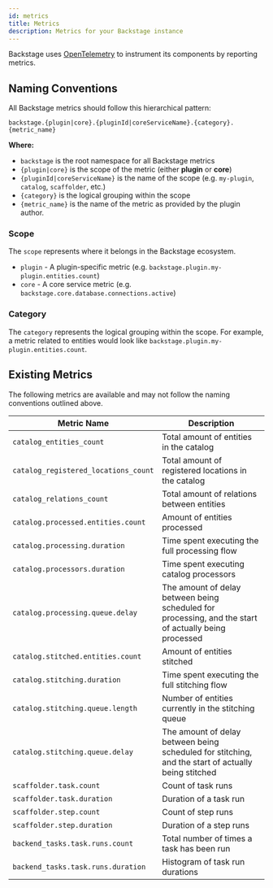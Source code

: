 ```yaml
---
id: metrics
title: Metrics
description: Metrics for your Backstage instance
---
```


Backstage uses [OpenTelemetry](https://opentelemetry.io/) to instrument its components by reporting metrics.

<!-- ## Services

Backstage provides a `MetricsService` that can be used to instrument metrics throughout your instance. For more information, see the [Metrics Service](../../backend-system/core-services/metrics.md) documentation. -->

## Naming Conventions

All Backstage metrics should follow this hierarchical pattern:

`backstage.{plugin|core}.{pluginId|coreServiceName}.{category}.{metric_name}`

**Where:**

- `backstage` is the root namespace for all Backstage metrics
- `{plugin|core}` is the scope of the metric (either **plugin** or **core**)
- `{pluginId|coreServiceName}` is the name of the scope (e.g. `my-plugin`, `catalog`, `scaffolder`, etc.)
- `{category}` is the logical grouping within the scope
- `{metric_name}` is the name of the metric as provided by the plugin author.

### Scope

The `scope` represents where it belongs in the Backstage ecosystem.

- `plugin` - A plugin-specific metric (e.g. `backstage.plugin.my-plugin.entities.count`)
- `core` - A core service metric (e.g. `backstage.core.database.connections.active`)

### Category

The `category` represents the logical grouping within the scope. For example, a metric related to entities would look like `backstage.plugin.my-plugin.entities.count`.

## Existing Metrics

The following metrics are available and may not follow the naming conventions outlined above.

| Metric Name                          | Description                                                                                           |
| ------------------------------------ | ----------------------------------------------------------------------------------------------------- |
| `catalog_entities_count`             | Total amount of entities in the catalog                                                               |
| `catalog_registered_locations_count` | Total amount of registered locations in the catalog                                                   |
| `catalog_relations_count`            | Total amount of relations between entities                                                            |
| `catalog.processed.entities.count`   | Amount of entities processed                                                                          |
| `catalog.processing.duration`        | Time spent executing the full processing flow                                                         |
| `catalog.processors.duration`        | Time spent executing catalog processors                                                               |
| `catalog.processing.queue.delay`     | The amount of delay between being scheduled for processing, and the start of actually being processed |
| `catalog.stitched.entities.count`    | Amount of entities stitched                                                                           |
| `catalog.stitching.duration`         | Time spent executing the full stitching flow                                                          |
| `catalog.stitching.queue.length`     | Number of entities currently in the stitching queue                                                   |
| `catalog.stitching.queue.delay`      | The amount of delay between being scheduled for stitching, and the start of actually being stitched   |
| `scaffolder.task.count`              | Count of task runs                                                                                    |
| `scaffolder.task.duration`           | Duration of a task run                                                                                |
| `scaffolder.step.count`              | Count of step runs                                                                                    |
| `scaffolder.step.duration`           | Duration of a step runs                                                                               |
| `backend_tasks.task.runs.count`      | Total number of times a task has been run                                                             |
| `backend_tasks.task.runs.duration`   | Histogram of task run durations                                                                       |
